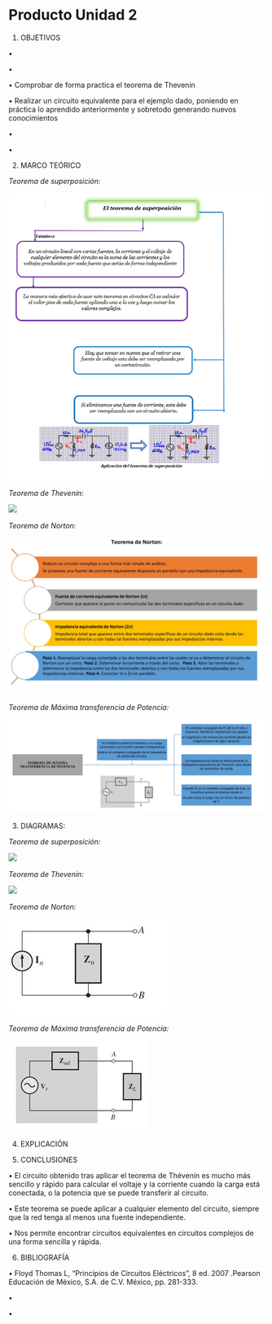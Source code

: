 # Producto Unidad 2
1. OBJETIVOS

• 

•

• Comprobar de forma practica el teorema de Thevenin
 

•	Realizar un circuito equivalente para el ejemplo dado, poniendo en práctica lo aprendido anteriormente y sobretodo generando nuevos conocimientos

• 

•	


2. MARCO TEÓRICO

*Teorema de superposición:*

![](https://github.com/andressanttos/Producto-Unidad-2/blob/main/img/superpo.png)

*Teorema de Thevenin:*

![](img/)

*Teorema de Norton:*

![](img/marco3.jpg)

*Teorema de Máxima transferencia de Potencia:*

![](img/marco4.jpg)

3. DIAGRAMAS:

*Teorema de superposición:*

![](img/)

*Teorema de Thevenin:*

![](img/)

*Teorema de Norton:*

![](img/diagrama3.jpg)

*Teorema de Máxima transferencia de Potencia:*

![](img/diagrama4.jpg)

4. EXPLICACIÓN




5. CONCLUSIONES

•	El circuito obtenido tras aplicar el teorema de Thévenin es mucho más sencillo y rápido para calcular el voltaje y la corriente cuando la carga está conectada, o la potencia que se puede transferir al circuito.

•	Este teorema se puede aplicar a cualquier elemento del circuito, siempre que la red tenga al menos una fuente independiente.

•	Nos permite encontrar circuitos equivalentes en circuitos complejos de una forma sencilla y rápida. 

6. BIBLIOGRAFÍA

•	Floyd Thomas L, “Principios de Circuitos Eléctricos”, 8 ed. 2007 .Pearson Educación de México, S.A. de C.V. México, pp. 281-333.

• 

• 
